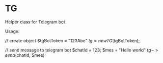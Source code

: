 # TG
Helper class for Telegram bot

Usage:

// create object
$tgBotToken = "123Abc"
$tg = new TG($tgBotToken);

// send message to telegram bot
$chatId = 123;
$mes = "Hello world"
$tg->send($chatId, $mes)
